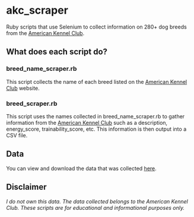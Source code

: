 # akc_scraper

Ruby scripts that use Selenium to collect information on 280+ dog breeds from the [American Kennel Club](https://www.akc.org/).

## What does each script do?

### breed_name_scraper.rb
This script collects the name of each breed listed on the [American Kennel Club](https://www.akc.org/) website.

### breed_scraper.rb
This script uses the names collected in breed_name_scraper.rb to gather information from the [American Kennel Club](https://www.akc.org/) such as a description, energy_score, trainability_score, etc. This information is then output into a CSV file.
    
## Data
You can view and download the data that was collected [here](https://github.com/jacksonk-price/akc_scraper/blob/master/output/dogs.csv).

## Disclaimer
*I do not own this data. The data collected belongs to the American Kennel Club. These scripts are for educational and informational purposes only.*
